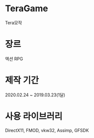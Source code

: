 # TeraGame
Tera모작
# 장르
액션 RPG
# 제작 기간
2020.02.24 ~ 2019.03.23(1달)
# 사용 라이브러리
DirectX11, FMOD, vkw32, Assimp, GFSDK
